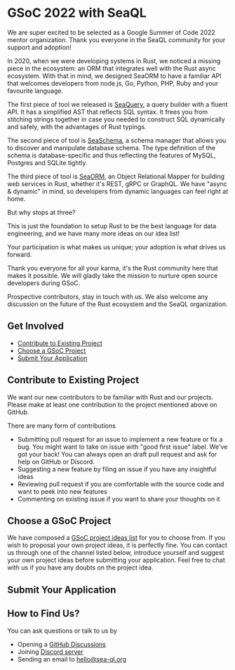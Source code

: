 # GSoC 2022 with SeaQL

We are super excited to be selected as a Google Summer of Code 2022 mentor organization. Thank you everyone in the SeaQL community for your support and adoption!

In 2020, when we were developing systems in Rust, we noticed a missing piece in the ecosystem: an ORM that integrates well with the Rust async ecosystem. With that in mind, we designed SeaORM to have a familiar API that welcomes developers from node.js, Go, Python, PHP, Ruby and your favourite language.

The first piece of tool we released is [SeaQuery](https://github.com/SeaQL/sea-query), a query builder with a fluent API. It has a simplified AST that reflects SQL syntax. It frees you from stitching strings together in case you needed to construct SQL dynamically and safely, with the advantages of Rust typings.

The second piece of tool is [SeaSchema](https://github.com/SeaQL/sea-schema), a schema manager that allows you to discover and manipulate database schema. The type definition of the schema is database-specific and thus reflecting the features of MySQL, Postgres and SQLite tightly.

The third piece of tool is [SeaORM](https://github.com/SeaQL/sea-orm), an Object Relational Mapper for building web services in Rust, whether it's REST, gRPC or GraphQL. We have "async & dynamic" in mind, so developers from dynamic languages can feel right at home.

But why stops at three?

This is just the foundation to setup Rust to be the best language for data engineering, and we have many more ideas on our idea list!

Your participation is what makes us unique; your adoption is what drives us forward.

Thank you everyone for all your karma, it's the Rust community here that makes it possible. We will gladly take the mission to nurture open source developers during GSoC.

Prospective contributors, stay in touch with us. We also welcome any discussion on the future of the Rust ecosystem and the SeaQL organization.

## Get Involved

- [Contribute to Existing Project](#contribute-to-existing-project)
- [Choose a GSoC Project](#choose-a-gsoc-project)
- [Submit Your Application](#submit-your-application)

## Contribute to Existing Project

We want our new contributors to be familiar with Rust and our projects. Please make at least one contribution to the project mentioned above on GitHub.

There are many form of contributions
- Submitting pull request for an issue to implement a new feature or fix a bug. You might want to take on issue with "good first issue" label. We've got your back! You can always open an draft pull request and ask for help on GitHub or Discord.
- Suggesting a new feature by filing an issue if you have any insightful ideas
- Reviewing pull request if you are comfortable with the source code and want to peek into new features
- Commenting on existing issue if you want to share your thoughts on it

## Choose a GSoC Project

We have composed a [GSoC project ideas list](README.md) for you to choose from. If you wish to proposal your own project ideas, it is perfectly fine. You can contact us through one of the channel listed below, introduce yourself and suggest your own project ideas before submitting your application. Feel free to chat with us if you have any doubts on the project idea.

## Submit Your Application



## How to Find Us?

You can ask questions or talk to us by
- Opening a [GitHub Discussions](https://github.com/SeaQL/summer-of-code/discussions)
- Joining [Discord server](https://discord.com/invite/uCPdDXzbdv)
- Sending an email to [hello@sea-ql.org](mailto:hello@sea-ql.org)
